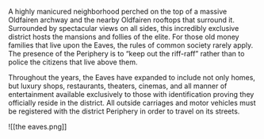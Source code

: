 A highly manicured neighborhood perched on the top of a massive Oldfairen archway and the nearby Oldfairen rooftops that surround it. Surrounded by spectacular views on all sides, this incredibly exclusive district hosts the mansions and follies of the elite. For those old money families that live upon the Eaves, the rules of common society rarely apply. The presence of the Periphery is to “keep out the riff-raff” rather than to police the citizens that live above them. 

Throughout the years, the Eaves have expanded to include not only homes, but luxury shops, restaurants, theaters, cinemas, and all manner of entertainment available exclusively to those with identification proving they officially reside in the district. All outside carriages and motor vehicles must be registered with the district Periphery in order to travel on its streets.

![[the eaves.png]]